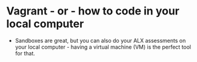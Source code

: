 # Vagrant - or - how to code in your local computer
* Sandboxes are great, but you can also do your ALX assessments on your local computer - having a virtual machine (VM) is the perfect tool for that.
